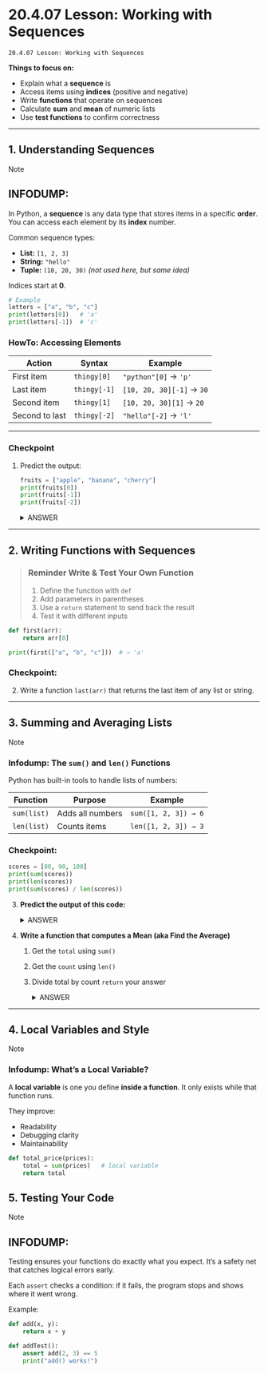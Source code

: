 # 20.4.07 Lesson: Working with Sequences
```
20.4.07 Lesson: Working with Sequences
```


**Things to focus on:**
* Explain what a **sequence** is
* Access items using **indices** (positive and negative)
* Write **functions** that operate on sequences
* Calculate **sum** and **mean** of numeric lists
* Use **test functions** to confirm correctness

---

##  **1. Understanding Sequences**
> [!NOTE]
> ## INFODUMP:
> 
> In Python, a **sequence** is any data type that stores items in a specific **order**.
> You can access each element by its **index** number.
> 
> Common sequence types:
> 
> * **List:** `[1, 2, 3]`
> * **String:** `"hello"`
> * **Tuple:** `(10, 20, 30)` *(not used here, but same idea)*
> 
> Indices start at **0**.
> 
> ```python
> # Example
> letters = ["a", "b", "c"]
> print(letters[0])   # 'a'
> print(letters[-1])  # 'c'
> ```


### HowTo: Accessing Elements

| Action         | Syntax    | Example                   |
| -------------- | --------- | ------------------------- |
| First item     | `thingy[0]`  | `"python"[0]` → `'p'`     |
| Last item      | `thingy[-1]` | `[10, 20, 30][-1]` → `30` |
| Second item    | `thingy[1]`  | `[10, 20, 30][1]` → `20`  |
| Second to last | `thingy[-2]` | `"hello"[-2]` → `'l'`     |

---

### Checkpoint

1. Predict the output:

    ```python
    fruits = ["apple", "banana", "cherry"]
    print(fruits[0])
    print(fruits[-1])
    print(fruits[-2])
    ```
    <details>
    <summary>ANSWER</summary>
    apple / cherry / banana
    </details>


---

## **2. Writing Functions with Sequences**


> ### Reminder Write & Test Your Own Function
> 
> 1. Define the function with `def`
> 2. Add parameters in parentheses
> 3. Use a `return` statement to send back the result
> 4. Test it with different inputs
> 

 
```python
def first(arr):
    return arr[0]

print(first(["a", "b", "c"]))  # → 'a'

 ```

### Checkpoint:

2. Write a function `last(arr)` that returns the last item of any list or string.

---

## **3. Summing and Averaging Lists**
> [!NOTE]
> ### Infodump: The `sum()` and `len()` Functions
> 
> Python has built-in tools to handle lists of numbers:
> 
> | Function    | Purpose          | Example              |
> | ----------- | ---------------- | -------------------- |
> | `sum(list)` | Adds all numbers | `sum([1, 2, 3]) → 6` |
> | `len(list)` | Counts items     | `len([1, 2, 3]) → 3` |

### Checkpoint:
```python
scores = [80, 90, 100]
print(sum(scores))
print(len(scores))
print(sum(scores) / len(scores))
```
3. **Predict the output of this code:**

    <details>
    <summary>ANSWER</summary>

    sum:270
    len:3
    sum:90.0  any time you divide it always becomes a float
    </details>




4.  **Write a function that computes a Mean (aka Find the Average)**
    1. Get the `total` using `sum()`
    2. Get the `count` using `len()`
    3. Divide total by count `return` your answer


        <details>
        <summary>ANSWER</summary>
        
        ```python
        def mean(nums):
            total = sum(nums)
            count = len(nums)
            return total / count
        ```
        </details>


---



## **4. Local Variables and Style**
> [!NOTE]
> ### Infodump: What’s a Local Variable?
> 
> A **local variable** is one you define **inside a function**.
> It only exists while that function runs.
> 
> They improve:
> 
> * Readability
> * Debugging clarity
> * Maintainability
> 
> ```python
> def total_price(prices):
>     total = sum(prices)   # local variable
>     return total
> ```


## **5. Testing Your Code**
> [!NOTE]
> ## INFODUMP:
> Testing ensures your functions do exactly what you expect.
> It’s a safety net that catches logical errors early.
> 
> Each `assert` checks a condition: if it fails, the program stops and shows where it went wrong.
> 
> Example:
> 
> ```python
> def add(x, y):
>     return x + y
> 
> def addTest():
>     assert add(2, 3) == 5
>     print("add() works!")
> ```


